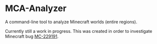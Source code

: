 # MCA-Analyzer
A command-line tool to analyze Minecraft worlds (entire regions).

Currently still a work in progress. This was created in order to investigate Minecraft bug [MC-229191](https://bugs.mojang.com/browse/MC-229191).